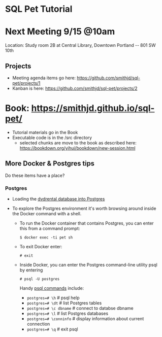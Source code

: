 # SQL Pet Tutorial

# Next Meeting 9/15 @10am
Location: Study room 2B at Central Library, Downtown Portland -- 801 SW 10th 

## Projects

* Meeting agenda items go here: https://github.com/smithjd/sql-pet/projects/1
* Kanban is here: https://github.com/smithjd/sql-pet/projects/2 

# Book: https://smithjd.github.io/sql-pet/

* Tutorial materials go in the Book
* Executable code is in the /src directory
  + selected chunks are move to the book as described here: https://bookdown.org/yihui/bookdown/new-session.html 

## More Docker & Postgres tips 

Do these items have a place?

### Postgres

* Loading the [dvdrental database into Postgres](http://www.postgresqltutorial.com/load-postgresql-sample-database/)
* To explore the Postgres environment it's worth browsing around inside the Docker command with a shell.

  + To run the Docker container that contains Postgres, you can enter this from a command prompt:

    `$ docker exec -ti pet sh`

  + To exit Docker enter:

    `# exit`

  + Inside Docker, you can enter the Postgres command-line utility psql by entering 

    `# psql -U postgres`

    Handy [psql commands](https://gpdb.docs.pivotal.io/gs/43/pdf/PSQLQuickRef.pdf) include:

    + `postgres=# \h`          # psql help
    + `postgres=# \dt`         # list Postgres tables
    + `postgres=# \c dbname`   # connect to databse dbname
    + `postgres=# \l`          # list Postgres databases
    + `postgres=# \conninfo`   # display information about current connection
    + `postgres=# \q`          # exit psql

